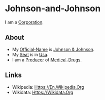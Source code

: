 # Johnson-and-Johnson

I am a [Corporation](240000000.md).

## About

- My [Official-Name](611003.md) is [Johnson & Johnson](240000043.md).
- My [Seat](670044.md) is in [Usa](141000004.md).
- I am a [Producer](600098.md) of [Medical-Drugs](800007.md).

## Links

- Wikipedia: [Https://En.Wikipedia.Org](https://en.wikipedia.org/wiki/Johnson_%26_Johnson)
- Wikidata: [Https://Wikidata.Org](https://wikidata.org/wiki/Q333718)
